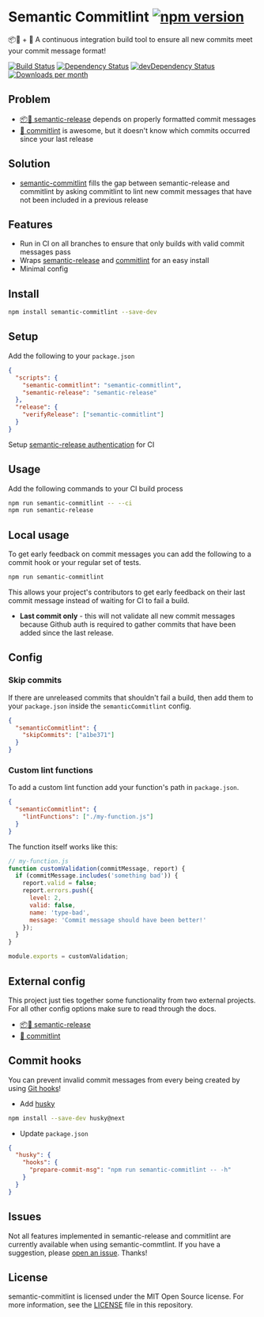 # Semantic Commitlint [![npm version](https://badge.fury.io/js/semantic-commitlint.svg)](https://badge.fury.io/js/semantic-commitlint)

📦🚀 + 📓 A continuous integration build tool to ensure all new commits meet your commit message format!
️️

[![Build Status](https://img.shields.io/circleci/project/github/adriancarriger/semantic-commitlint/master.svg?maxAge=60)](https://circleci.com/gh/adriancarriger/semantic-commitlint)
[![Dependency Status](https://img.shields.io/david/adriancarriger/semantic-commitlint/master.svg?maxAge=60)](https://david-dm.org/adriancarriger/semantic-commitlint)
[![devDependency Status](https://img.shields.io/david/dev/adriancarriger/semantic-commitlint/master.svg?maxAge=60)](https://david-dm.org/adriancarriger/semantic-commitlint?type=dev)
[![Downloads per month](https://img.shields.io/npm/dm/semantic-commitlint.svg)](https://www.npmjs.com/package/semantic-commitlint)

## Problem

* [📦🚀 semantic-release](https://github.com/semantic-release/semantic-release) depends on properly formatted commit messages
* [📓 commitlint](https://github.com/marionebl/commitlint) is awesome, but it doesn't know which commits occurred since your last release

## Solution

* [semantic-commitlint](https://github.com/adriancarriger/semantic-commitlint) fills the gap between semantic-release and commitlint by asking commitlint to lint new commit messages that have not been included in a previous release

## Features

* Run in CI on all branches to ensure that only builds with valid commit messages pass
* Wraps [semantic-release](https://github.com/semantic-release/semantic-release) and [commitlint](https://github.com/marionebl/commitlint) for an easy install
* Minimal config

## Install

```bash
npm install semantic-commitlint --save-dev
```

## Setup

Add the following to your `package.json`

```json
{
  "scripts": {
    "semantic-commitlint": "semantic-commitlint",
    "semantic-release": "semantic-release"
  },
  "release": {
    "verifyRelease": ["semantic-commitlint"]
  }
}
```

Setup [semantic-release authentication](https://github.com/semantic-release/semantic-release/blob/caribou/docs/usage/ci-configuration.md#ci-configuration) for CI

## Usage

Add the following commands to your CI build process

```bash
npm run semantic-commitlint -- --ci
npm run semantic-release
```

## Local usage

To get early feedback on commit messages you can add the following to a commit hook or your regular set of tests.

```bash
npm run semantic-commitlint
```

This allows your project's contributors to get early feedback on their last commit message instead of waiting for CI to fail a build.

* **Last commit only** - this will not validate all new commit messages because Github auth is required to gather commits that have been added since the last release.

## Config

### Skip commits

If there are unreleased commits that shouldn't fail a build, then add them to your `package.json` inside the `semanticCommitlint` config.

```json
{
  "semanticCommitlint": {
    "skipCommits": ["a1be371"]
  }
}
```

### Custom lint functions

To add a custom lint function add your function's path in `package.json`.

```json
{
  "semanticCommitlint": {
    "lintFunctions": ["./my-function.js"]
  }
}
```

The function itself works like this:

```js
// my-function.js
function customValidation(commitMessage, report) {
  if (commitMessage.includes('something bad')) {
    report.valid = false;
    report.errors.push({
      level: 2,
      valid: false,
      name: 'type-bad',
      message: 'Commit message should have been better!'
    });
  }
}

module.exports = customValidation;
```

## External config

This project just ties together some functionality from two external projects. For all other config options make sure to read through the docs.

* [📦🚀 semantic-release](https://github.com/semantic-release/semantic-release)
* [📓 commitlint](https://github.com/marionebl/commitlint)

## Commit hooks

You can prevent invalid commit messages from every being created by using [Git hooks](https://git-scm.com/book/en/v2/Customizing-Git-Git-Hooks)!

* Add [husky](https://github.com/typicode/husky)

```bash
npm install --save-dev husky@next
```

* Update `package.json`

```json
{
  "husky": {
    "hooks": {
      "prepare-commit-msg": "npm run semantic-commitlint -- -h"
    }
  }
}
```

## Issues

Not all features implemented in semantic-release and commitlint are currently available when using semantic-commtlint. If you have a suggestion, please [open an issue](https://github.com/adriancarriger/semantic-commitlint/issues/new). Thanks!

## License

semantic-commitlint is licensed under the MIT Open Source license.
For more information, see the [LICENSE](LICENSE) file in this repository.
